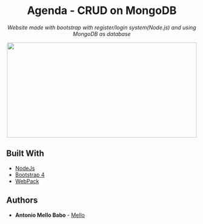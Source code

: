  <h1 align="center">
   Agenda - CRUD on MongoDB
</h1>
<p align="center"><i>Website made with bootstrap with register/login system(Node.js) and using MongoDB as database</i></p>

 <p align="center"><img src="https://media.giphy.com/media/YQ52KI9AQ8Clxjkit5/giphy.gif" width="500" height="250" /></p>
 
 ## Built With

* [NodeJs](https://nodejs.org/en/)
* [Bootstrap 4](https://getbootstrap.com/)
* [WebPack](https://webpack.js.org/)

## Authors

* **Antonio Mello Babo**  - [Mello](https://github.com/MelloTonio)


